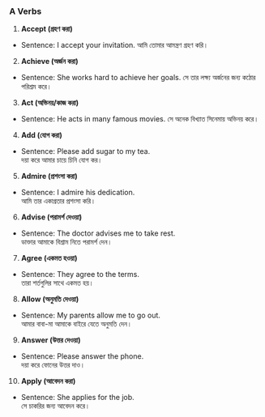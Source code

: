 ### **A Verbs**
1. **Accept (গ্রহণ করা)**
  - Sentence: I accept your invitation.
      আমি তোমার আমন্ত্রণ গ্রহণ করি।

2. **Achieve (অর্জন করা)**
- Sentence: She works hard to achieve her goals.
  সে তার লক্ষ্য অর্জনের জন্য কঠোর পরিশ্রম করে।

3. **Act (অভিনয়/কাজ করা)**
- Sentence: He acts in many famous movies.
  সে অনেক বিখ্যাত সিনেমায় অভিনয় করে।

4. **Add (যোগ করা)**  
- Sentence: Please add sugar to my tea.  
  দয়া করে আমার চায়ে চিনি যোগ কর।

5. **Admire (প্রশংসা করা)**  
- Sentence: I admire his dedication.  
  আমি তার একাগ্রতার প্রশংসা করি।

6. **Advise (পরামর্শ দেওয়া)**  
- Sentence: The doctor advises me to take rest.  
  ডাক্তার আমাকে বিশ্রাম নিতে পরামর্শ দেন।

7. **Agree (একমত হওয়া)**  
- Sentence: They agree to the terms.  
  তারা শর্তগুলির সাথে একমত হয়।

8. **Allow (অনুমতি দেওয়া)**  
- Sentence: My parents allow me to go out.  
  আমার বাবা-মা আমাকে বাইরে যেতে অনুমতি দেন।

9. **Answer (উত্তর দেওয়া)**  
- Sentence: Please answer the phone.  
  দয়া করে ফোনের উত্তর দাও।

10. **Apply (আবেদন করা)**  
- Sentence: She applies for the job.  
  সে চাকরির জন্য আবেদন করে।
